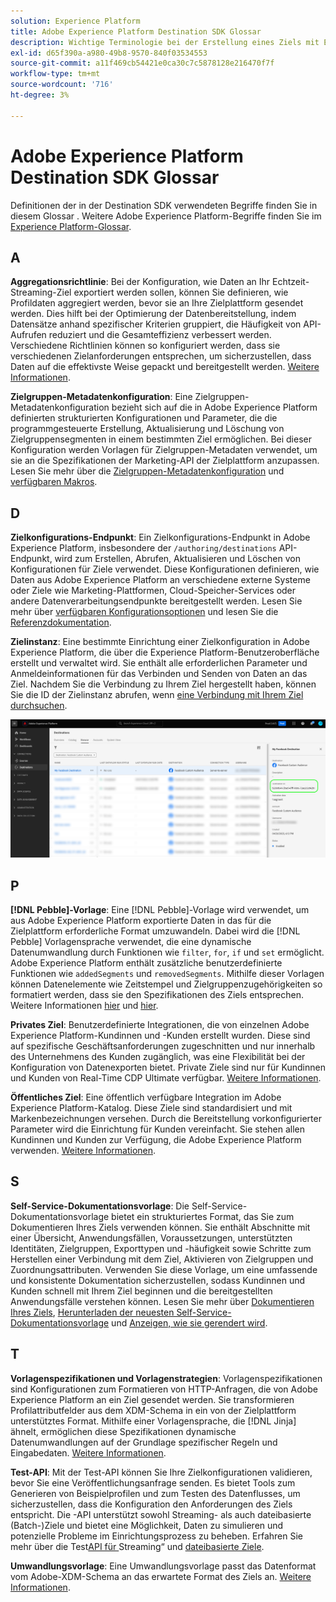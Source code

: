 ```yaml
---
solution: Experience Platform
title: Adobe Experience Platform Destination SDK Glossar
description: Wichtige Terminologie bei der Erstellung eines Ziels mit Experience Platform-Destination SDK verstehen.
exl-id: d65f390a-a980-49b8-9570-840f03534553
source-git-commit: a11f469cb54421e0ca30c7c5878128e216470f7f
workflow-type: tm+mt
source-wordcount: '716'
ht-degree: 3%

---
```


# Adobe Experience Platform Destination SDK Glossar

Definitionen der in der Destination SDK verwendeten Begriffe finden Sie in diesem Glossar . Weitere Adobe Experience Platform-Begriffe finden Sie im [Experience Platform-Glossar](/help/landing/glossary.md).

## A

**Aggregationsrichtlinie**: Bei der Konfiguration, wie Daten an Ihr Echtzeit-Streaming-Ziel exportiert werden sollen, können Sie definieren, wie Profildaten aggregiert werden, bevor sie an Ihre Zielplattform gesendet werden. Dies hilft bei der Optimierung der Datenbereitstellung, indem Datensätze anhand spezifischer Kriterien gruppiert, die Häufigkeit von API-Aufrufen reduziert und die Gesamteffizienz verbessert werden. Verschiedene Richtlinien können so konfiguriert werden, dass sie verschiedenen Zielanforderungen entsprechen, um sicherzustellen, dass Daten auf die effektivste Weise gepackt und bereitgestellt werden. [Weitere Informationen](/help/destinations/destination-sdk/functionality/destination-configuration/aggregation-policy.md).

**Zielgruppen-Metadatenkonfiguration**: Eine Zielgruppen-Metadatenkonfiguration bezieht sich auf die in Adobe Experience Platform definierten strukturierten Konfigurationen und Parameter, die die programmgesteuerte Erstellung, Aktualisierung und Löschung von Zielgruppensegmenten in einem bestimmten Ziel ermöglichen. Bei dieser Konfiguration werden Vorlagen für Zielgruppen-Metadaten verwendet, um sie an die Spezifikationen der Marketing-API der Zielplattform anzupassen. Lesen Sie mehr über die [Zielgruppen-Metadatenkonfiguration](/help/destinations/destination-sdk/functionality/audience-metadata-management.md) und [verfügbaren Makros](/help/destinations/destination-sdk/functionality/audience-metadata-management.md#macros).

## D

**Zielkonfigurations-Endpunkt**: Ein Zielkonfigurations-Endpunkt in Adobe Experience Platform, insbesondere der `/authoring/destinations` API-Endpunkt, wird zum Erstellen, Abrufen, Aktualisieren und Löschen von Konfigurationen für Ziele verwendet. Diese Konfigurationen definieren, wie Daten aus Adobe Experience Platform an verschiedene externe Systeme oder Ziele wie Marketing-Plattformen, Cloud-Speicher-Services oder andere Datenverarbeitungsendpunkte bereitgestellt werden. Lesen Sie mehr über [verfügbaren Konfigurationsoptionen](/help/destinations/destination-sdk/functionality/configuration-options.md#destination-configuration) und lesen Sie die [Referenzdokumentation](/help/destinations/destination-sdk/authoring-api/destination-configuration/create-destination-configuration.md).

**Zielinstanz**: Eine bestimmte Einrichtung einer Zielkonfiguration in Adobe Experience Platform, die über die Experience Platform-Benutzeroberfläche erstellt und verwaltet wird. Sie enthält alle erforderlichen Parameter und Anmeldeinformationen für das Verbinden und Senden von Daten an das Ziel. Nachdem Sie die Verbindung zu Ihrem Ziel hergestellt haben, können Sie die ID der Zielinstanz abrufen, wenn [eine Verbindung mit Ihrem Ziel durchsuchen](/help/destinations/ui/destination-details-page.md).

![UI-Bild, wie Sie die Ziel-Instanz-ID abrufen](/help/destinations/destination-sdk/assets/testing-api/get-destination-instance-id.png)

## P

**[!DNL Pebble]-Vorlage**: Eine [!DNL Pebble]-Vorlage wird verwendet, um aus Adobe Experience Platform exportierte Daten in das für die Zielplattform erforderliche Format umzuwandeln. Dabei wird die [!DNL Pebble] Vorlagensprache verwendet, die eine dynamische Datenumwandlung durch Funktionen wie `filter`, `for`, `if` und `set` ermöglicht. Adobe Experience Platform enthält zusätzliche benutzerdefinierte Funktionen wie `addedSegments` und `removedSegments`. Mithilfe dieser Vorlagen können Datenelemente wie Zeitstempel und Zielgruppenzugehörigkeiten so formatiert werden, dass sie den Spezifikationen des Ziels entsprechen. Weitere Informationen [hier](/help/destinations/destination-sdk/functionality/destination-server/message-format.md) und [hier](/help/destinations/destination-sdk/functionality/destination-server/templating-specs.md).

**Privates Ziel**: Benutzerdefinierte Integrationen, die von einzelnen Adobe Experience Platform-Kundinnen und -Kunden erstellt wurden. Diese sind auf spezifische Geschäftsanforderungen zugeschnitten und nur innerhalb des Unternehmens des Kunden zugänglich, was eine Flexibilität bei der Konfiguration von Datenexporten bietet. Private Ziele sind nur für Kundinnen und Kunden von Real-Time CDP Ultimate verfügbar. [Weitere Informationen](/help/destinations/destination-sdk/overview.md#productized-custom-integrations).

**Öffentliches Ziel**: Eine öffentlich verfügbare Integration im Adobe Experience Platform-Katalog. Diese Ziele sind standardisiert und mit Markenbezeichnungen versehen. Durch die Bereitstellung vorkonfigurierter Parameter wird die Einrichtung für Kunden vereinfacht. Sie stehen allen Kundinnen und Kunden zur Verfügung, die Adobe Experience Platform verwenden. [Weitere Informationen](/help/destinations/destination-sdk/overview.md#productized-custom-integrations).

## S

**Self-Service-Dokumentationsvorlage**: Die Self-Service-Dokumentationsvorlage bietet ein strukturiertes Format, das Sie zum Dokumentieren Ihres Ziels verwenden können. Sie enthält Abschnitte mit einer Übersicht, Anwendungsfällen, Voraussetzungen, unterstützten Identitäten, Zielgruppen, Exporttypen und -häufigkeit sowie Schritte zum Herstellen einer Verbindung mit dem Ziel, Aktivieren von Zielgruppen und Zuordnungsattributen. Verwenden Sie diese Vorlage, um eine umfassende und konsistente Dokumentation sicherzustellen, sodass Kundinnen und Kunden schnell mit Ihrem Ziel beginnen und die bereitgestellten Anwendungsfälle verstehen können. Lesen Sie mehr über [Dokumentieren Ihres Ziels](/help/destinations/destination-sdk/docs-framework/documentation-instructions.md), [Herunterladen der neuesten Self-Service-Dokumentationsvorlage](/help/destinations/destination-sdk/assets/docs-framework/yourdestination-template.zip) und [Anzeigen, wie sie gerendert wird](/help/destinations/destination-sdk/docs-framework/self-service-template.md).

## T

**Vorlagenspezifikationen und Vorlagenstrategien**: Vorlagenspezifikationen sind Konfigurationen zum Formatieren von HTTP-Anfragen, die von Adobe Experience Platform an ein Ziel gesendet werden. Sie transformieren Profilattributfelder aus dem XDM-Schema in ein von der Zielplattform unterstütztes Format. Mithilfe einer Vorlagensprache, die [!DNL Jinja] ähnelt, ermöglichen diese Spezifikationen dynamische Datenumwandlungen auf der Grundlage spezifischer Regeln und Eingabedaten. [Weitere Informationen](/help/destinations/destination-sdk/functionality/destination-server/templating-specs.md).

**Test-API**: Mit der Test-API können Sie Ihre Zielkonfigurationen validieren, bevor Sie eine Veröffentlichungsanfrage senden. Es bietet Tools zum Generieren von Beispielprofilen und zum Testen des Datenflusses, um sicherzustellen, dass die Konfiguration den Anforderungen des Ziels entspricht. Die -API unterstützt sowohl Streaming- als auch dateibasierte (Batch-)Ziele und bietet eine Möglichkeit, Daten zu simulieren und potenzielle Probleme im Einrichtungsprozess zu beheben. Erfahren Sie mehr über die Test[API für &#x200B;](/help/destinations/destination-sdk/testing-api/streaming-destinations/streaming-destination-testing-overview.md)Streaming“ und [dateibasierte Ziele](/help/destinations/destination-sdk/testing-api/batch-destinations/file-based-destination-testing-overview.md).

**Umwandlungsvorlage**: Eine Umwandlungsvorlage passt das Datenformat vom Adobe-XDM-Schema an das erwartete Format des Ziels an. [Weitere Informationen](/help/destinations/destination-sdk/functionality/destination-server/message-format.md).
